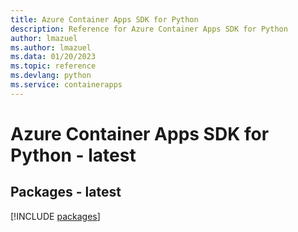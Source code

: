 ```yaml
---
title: Azure Container Apps SDK for Python
description: Reference for Azure Container Apps SDK for Python
author: lmazuel
ms.author: lmazuel
ms.data: 01/20/2023
ms.topic: reference
ms.devlang: python
ms.service: containerapps
---
```

# Azure Container Apps SDK for Python - latest
## Packages - latest
[!INCLUDE [packages](container-apps-index.md)]